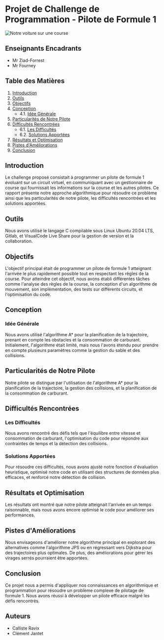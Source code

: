 # Projet de Challenge de Programmation - Pilote de Formule 1

![Notre voiture sur une course](https://github.com/Cleanz7/Picole-nationale/blob/main/raccourcis_boosts.png)

## Enseignants Encadrants
- Mr Ziad-Forrest
- Mr Fourney

## Table des Matières
1. [Introduction](#introduction)
2. [Outils](#outils)
3. [Objectifs](#objectifs)
4. [Conception](#conception)
    - 4.1. [Idée Générale](#idée-générale)
5. [Particularités de Notre Pilote](#particularités-de-notre-pilote)
6. [Difficultés Rencontrées](#difficultés-rencontrées)
    - 6.1. [Les Difficultés](#les-difficultés)
    - 6.2. [Solutions Apportées](#solutions-apportées)
7. [Résultats et Optimisation](#résultats-et-optimisation)
8. [Pistes d'Améliorations](#pistes-daméliorations)
9. [Conclusion](#conclusion)

## Introduction

Le challenge proposé consistait à programmer un pilote de formule 1 évoluant sur un circuit virtuel, en communiquant avec un gestionnaire de course qui fournissait les informations sur la course et les autres pilotes. Ce rapport présente notre approche algorithmique pour résoudre ce problème ainsi que les particularités de notre pilote, les difficultés rencontrées et les solutions apportées.

## Outils

Nous avons utilisé le langage C compilable sous Linux Ubuntu 20.04 LTS, Gitlab, et VisualCode Live Share pour la gestion de version et la collaboration.

## Objectifs

L'objectif principal était de programmer un pilote de formule 1 atteignant l'arrivée le plus rapidement possible tout en respectant les règles de la course. Pour atteindre cet objectif, nous avons établi différentes tâches comme l'analyse des règles de la course, la conception d'un algorithme de mouvement, son implémentation, des tests sur différents circuits, et l'optimisation du code.

## Conception

### Idée Générale

Nous avons utilisé l'algorithme A* pour la planification de la trajectoire, prenant en compte les obstacles et la consommation de carburant. Initialement, l'algorithme était limité, mais nous l'avons étendu pour prendre en compte plusieurs paramètres comme la gestion du sable et des collisions.

## Particularités de Notre Pilote

Notre pilote se distingue par l'utilisation de l'algorithme A* pour la planification de la trajectoire, la gestion des collisions, et la planification de la consommation de carburant.

## Difficultés Rencontrées

### Les Difficultés

Nous avons rencontré des défis tels que l'équilibre entre vitesse et consommation de carburant, l'optimisation du code pour répondre aux contraintes de temps et la détection des collisions.

### Solutions Apportées

Pour résoudre ces difficultés, nous avons ajusté notre fonction d'évaluation heuristique, optimisé notre code en utilisant des structures de données plus efficaces, et renforcé notre détection de collision.

## Résultats et Optimisation

Les résultats ont montré que notre pilote atteignait l'arrivée en un temps raisonnable, mais nous avons encore optimisé le code pour améliorer ses performances.

## Pistes d'Améliorations

Nous envisageons d'améliorer notre algorithme principal en explorant des alternatives comme l'algorithme JPS ou en régressant vers Dijkstra pour des trajectoires plus optimales. De plus, des améliorations pour gérer les virages serrés pourraient être apportées.

## Conclusion

Ce projet nous a permis d'appliquer nos connaissances en algorithmique et programmation pour résoudre un problème complexe de pilotage de formule 1. Nous avons réussi à développer un pilote efficace malgré les défis rencontrés.

## Auteurs 
- Calliste Ravix
- Clément Jantet

